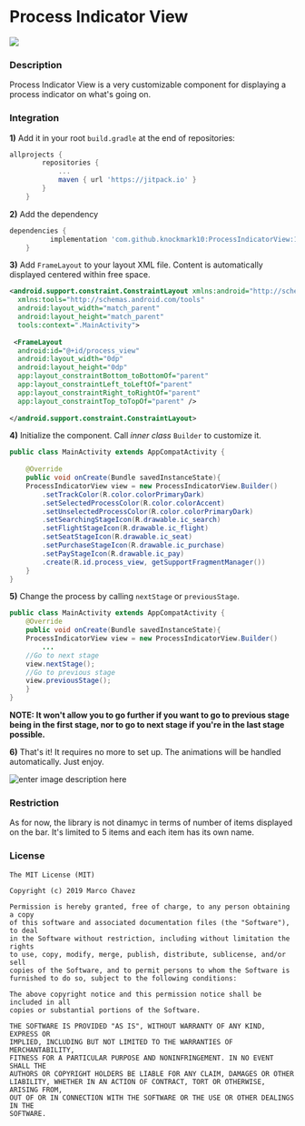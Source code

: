 

Process Indicator View
====================  
  
[![](https://jitpack.io/v/knockmark10/ProcessIndicatorView.svg)](https://jitpack.io/#knockmark10/ProcessIndicatorView)
  
### Description  
  
Process Indicator View is a very customizable component for displaying a process indicator on what's going on.
  
### Integration  
  
**1)** Add it in your root ``build.gradle`` at the end of repositories:
  
```groovy  
allprojects {
		repositories {
			...
			maven { url 'https://jitpack.io' }
		}
	}
```  

**2)** Add the dependency
```groovy  
dependencies {
          implementation 'com.github.knockmark10:ProcessIndicatorView:1.0.0-beta1'
	}
```  
  
**3)** Add ``FrameLayout`` to your layout XML file. Content is automatically displayed centered within free space.  
  
```xml  
<android.support.constraint.ConstraintLayout xmlns:android="http://schemas.android.com/apk/res/android"  
  xmlns:tools="http://schemas.android.com/tools"  
  android:layout_width="match_parent"  
  android:layout_height="match_parent"  
  tools:context=".MainActivity">  
  
 <FrameLayout  
  android:id="@+id/process_view"  
  android:layout_width="0dp"  
  android:layout_height="0dp"  
  app:layout_constraintBottom_toBottomOf="parent"  
  app:layout_constraintLeft_toLeftOf="parent"  
  app:layout_constraintRight_toRightOf="parent"  
  app:layout_constraintTop_toTopOf="parent" /> 
  
</android.support.constraint.ConstraintLayout> 
```  
  
**4)** Initialize the component. Call *inner class* ``Builder`` to customize it.
  
```java  
public class MainActivity extends AppCompatActivity {  
	
	@Override
	public void onCreate(Bundle savedInstanceState){
	ProcessIndicatorView view = new ProcessIndicatorView.Builder()
		.setTrackColor(R.color.colorPrimaryDark)  
		.setSelectedProcessColor(R.color.colorAccent)  
		.setUnselectedProcessColor(R.color.colorPrimaryDark)  
		.setSearchingStageIcon(R.drawable.ic_search)  
		.setFlightStageIcon(R.drawable.ic_flight)  
		.setSeatStageIcon(R.drawable.ic_seat)  
		.setPurchaseStageIcon(R.drawable.ic_purchase)  
		.setPayStageIcon(R.drawable.ic_pay)  
		.create(R.id.process_view, getSupportFragmentManager())
	}
}
```  

**5)** Change the process by calling ``nextStage`` or ``previousStage``. 
```java  
public class MainActivity extends AppCompatActivity {  
	@Override
	public void onCreate(Bundle savedInstanceState){
	ProcessIndicatorView view = new ProcessIndicatorView.Builder()
		...
	//Go to next stage 
	view.nextStage();
	//Go to previous stage
	view.previousStage();
	}
}
```  

**NOTE:  It won't allow you to go further if you want to go to previous stage being in the first stage, nor to go to next stage if you're in the last stage possible.** 

  
**6)** That's it! It requires no more to set up. The animations will be handled automatically. Just enjoy. 
  
![enter image description here](https://imgur.com/a/dnTIT3P)
  
### Restriction
 
 As for now, the library is not dinamyc in terms of number of items displayed on the bar. It's limited to 5 items and each item has its own name. 
  
### License  
  
```  
The MIT License (MIT)  
  
Copyright (c) 2019 Marco Chavez
  
Permission is hereby granted, free of charge, to any person obtaining a copy  
of this software and associated documentation files (the "Software"), to deal  
in the Software without restriction, including without limitation the rights  
to use, copy, modify, merge, publish, distribute, sublicense, and/or sell  
copies of the Software, and to permit persons to whom the Software is  
furnished to do so, subject to the following conditions:  
  
The above copyright notice and this permission notice shall be included in all  
copies or substantial portions of the Software.  
  
THE SOFTWARE IS PROVIDED "AS IS", WITHOUT WARRANTY OF ANY KIND, EXPRESS OR  
IMPLIED, INCLUDING BUT NOT LIMITED TO THE WARRANTIES OF MERCHANTABILITY,  
FITNESS FOR A PARTICULAR PURPOSE AND NONINFRINGEMENT. IN NO EVENT SHALL THE  
AUTHORS OR COPYRIGHT HOLDERS BE LIABLE FOR ANY CLAIM, DAMAGES OR OTHER  
LIABILITY, WHETHER IN AN ACTION OF CONTRACT, TORT OR OTHERWISE, ARISING FROM,  
OUT OF OR IN CONNECTION WITH THE SOFTWARE OR THE USE OR OTHER DEALINGS IN THE  
SOFTWARE.  
```
